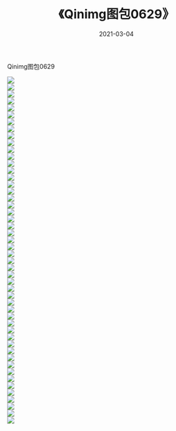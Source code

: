 ﻿---
layout: post
title:  《Qinimg图包0629》
date:   2021-03-04
img: http://imgx.orgx.ga/Qinimg图包/Qinimg图包0629/000.jpg
categories: [美女, 清纯, 唯美]
---

Qinimg图包0629

 ![](http://imgx.orgx.ga/Qinimg图包/Qinimg图包0629/001.jpg) <br>![](http://imgx.orgx.ga/Qinimg图包/Qinimg图包0629/002.jpg) <br>![](http://imgx.orgx.ga/Qinimg图包/Qinimg图包0629/003.jpg) <br>![](http://imgx.orgx.ga/Qinimg图包/Qinimg图包0629/004.jpg) <br>![](http://imgx.orgx.ga/Qinimg图包/Qinimg图包0629/005.jpg) <br>![](http://imgx.orgx.ga/Qinimg图包/Qinimg图包0629/006.jpg) <br>![](http://imgx.orgx.ga/Qinimg图包/Qinimg图包0629/007.jpg) <br>![](http://imgx.orgx.ga/Qinimg图包/Qinimg图包0629/008.jpg) <br>![](http://imgx.orgx.ga/Qinimg图包/Qinimg图包0629/009.jpg) <br>![](http://imgx.orgx.ga/Qinimg图包/Qinimg图包0629/010.jpg) <br>![](http://imgx.orgx.ga/Qinimg图包/Qinimg图包0629/011.jpg) <br>![](http://imgx.orgx.ga/Qinimg图包/Qinimg图包0629/012.jpg) <br>![](http://imgx.orgx.ga/Qinimg图包/Qinimg图包0629/013.jpg) <br>![](http://imgx.orgx.ga/Qinimg图包/Qinimg图包0629/014.jpg) <br>![](http://imgx.orgx.ga/Qinimg图包/Qinimg图包0629/015.jpg) <br>![](http://imgx.orgx.ga/Qinimg图包/Qinimg图包0629/016.jpg) <br>![](http://imgx.orgx.ga/Qinimg图包/Qinimg图包0629/017.jpg) <br>![](http://imgx.orgx.ga/Qinimg图包/Qinimg图包0629/018.jpg) <br>![](http://imgx.orgx.ga/Qinimg图包/Qinimg图包0629/019.jpg) <br>![](http://imgx.orgx.ga/Qinimg图包/Qinimg图包0629/020.jpg) <br>![](http://imgx.orgx.ga/Qinimg图包/Qinimg图包0629/021.jpg) <br>![](http://imgx.orgx.ga/Qinimg图包/Qinimg图包0629/022.jpg) <br>![](http://imgx.orgx.ga/Qinimg图包/Qinimg图包0629/023.jpg) <br>![](http://imgx.orgx.ga/Qinimg图包/Qinimg图包0629/024.jpg) <br>![](http://imgx.orgx.ga/Qinimg图包/Qinimg图包0629/025.jpg) <br>![](http://imgx.orgx.ga/Qinimg图包/Qinimg图包0629/026.jpg) <br>![](http://imgx.orgx.ga/Qinimg图包/Qinimg图包0629/027.jpg) <br>![](http://imgx.orgx.ga/Qinimg图包/Qinimg图包0629/028.jpg) <br>![](http://imgx.orgx.ga/Qinimg图包/Qinimg图包0629/029.jpg) <br>![](http://imgx.orgx.ga/Qinimg图包/Qinimg图包0629/030.jpg) <br>![](http://imgx.orgx.ga/Qinimg图包/Qinimg图包0629/031.jpg) <br>![](http://imgx.orgx.ga/Qinimg图包/Qinimg图包0629/032.jpg) <br>![](http://imgx.orgx.ga/Qinimg图包/Qinimg图包0629/033.jpg) <br>![](http://imgx.orgx.ga/Qinimg图包/Qinimg图包0629/034.jpg) <br>![](http://imgx.orgx.ga/Qinimg图包/Qinimg图包0629/035.jpg) <br>![](http://imgx.orgx.ga/Qinimg图包/Qinimg图包0629/036.jpg) <br>![](http://imgx.orgx.ga/Qinimg图包/Qinimg图包0629/037.jpg) <br>![](http://imgx.orgx.ga/Qinimg图包/Qinimg图包0629/038.jpg) <br>![](http://imgx.orgx.ga/Qinimg图包/Qinimg图包0629/039.jpg) <br>![](http://imgx.orgx.ga/Qinimg图包/Qinimg图包0629/040.jpg) <br>![](http://imgx.orgx.ga/Qinimg图包/Qinimg图包0629/041.jpg) <br>![](http://imgx.orgx.ga/Qinimg图包/Qinimg图包0629/042.jpg) <br>![](http://imgx.orgx.ga/Qinimg图包/Qinimg图包0629/043.jpg) <br>![](http://imgx.orgx.ga/Qinimg图包/Qinimg图包0629/044.jpg) <br>![](http://imgx.orgx.ga/Qinimg图包/Qinimg图包0629/045.jpg) <br>![](http://imgx.orgx.ga/Qinimg图包/Qinimg图包0629/046.jpg) <br>![](http://imgx.orgx.ga/Qinimg图包/Qinimg图包0629/047.jpg) <br>![](http://imgx.orgx.ga/Qinimg图包/Qinimg图包0629/048.jpg) <br>![](http://imgx.orgx.ga/Qinimg图包/Qinimg图包0629/049.jpg) <br>![](http://imgx.orgx.ga/Qinimg图包/Qinimg图包0629/050.jpg) <br>